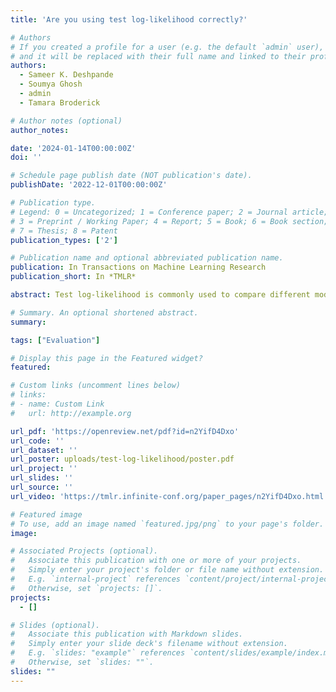```yaml
---
title: 'Are you using test log-likelihood correctly?'

# Authors
# If you created a profile for a user (e.g. the default `admin` user), write the username (folder name) here
# and it will be replaced with their full name and linked to their profile.
authors:
  - Sameer K. Deshpande
  - Soumya Ghosh
  - admin
  - Tamara Broderick

# Author notes (optional)
author_notes:

date: '2024-01-14T00:00:00Z'
doi: ''

# Schedule page publish date (NOT publication's date).
publishDate: '2022-12-01T00:00:00Z'

# Publication type.
# Legend: 0 = Uncategorized; 1 = Conference paper; 2 = Journal article;
# 3 = Preprint / Working Paper; 4 = Report; 5 = Book; 6 = Book section;
# 7 = Thesis; 8 = Patent
publication_types: ['2']

# Publication name and optional abbreviated publication name.
publication: In Transactions on Machine Learning Research
publication_short: In *TMLR*

abstract: Test log-likelihood is commonly used to compare different models of the same data or different approximate inference algorithms for fitting the same probabilistic model. We present simple examples demonstrating how comparisons based on test log-likelihood can contradict comparisons according to other objectives. Specifically, our examples show that (i) approximate Bayesian inference algorithms that attain higher test log-likelihoods need not also yield more accurate posterior approximations and (ii) conclusions about forecast accuracy based on test log-likelihood comparisons may not agree with conclusions based on root mean squared error.

# Summary. An optional shortened abstract.
summary:

tags: ["Evaluation"]

# Display this page in the Featured widget?
featured: 

# Custom links (uncomment lines below)
# links:
# - name: Custom Link
#   url: http://example.org

url_pdf: 'https://openreview.net/pdf?id=n2YifD4Dxo'
url_code: ''
url_dataset: ''
url_poster: uploads/test-log-likelihood/poster.pdf
url_project: ''
url_slides: ''
url_source: ''
url_video: 'https://tmlr.infinite-conf.org/paper_pages/n2YifD4Dxo.html'

# Featured image
# To use, add an image named `featured.jpg/png` to your page's folder.
image:

# Associated Projects (optional).
#   Associate this publication with one or more of your projects.
#   Simply enter your project's folder or file name without extension.
#   E.g. `internal-project` references `content/project/internal-project/index.md`.
#   Otherwise, set `projects: []`.
projects:
  - []

# Slides (optional).
#   Associate this publication with Markdown slides.
#   Simply enter your slide deck's filename without extension.
#   E.g. `slides: "example"` references `content/slides/example/index.md`.
#   Otherwise, set `slides: ""`.
slides: ""
---
```

